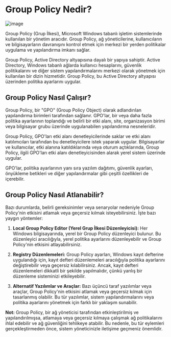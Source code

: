# Group Policy Nedir?


![image](https://github.com/ugurcomptech/Group-Policy/assets/133202238/18808927-6287-47fa-bf53-447b6ab00d9c)


Group Policy (Grup İlkesi), Microsoft Windows tabanlı işletim sistemlerinde kullanılan bir yönetim aracıdır. Group Policy, ağ yöneticilerine, kullanıcıların ve bilgisayarların davranışını kontrol etmek için merkezi bir yerden politikalar uygulama ve yapılandırma imkanı sağlar.

Group Policy, Active Directory altyapısına dayalı bir yapıya sahiptir. Active Directory, Windows tabanlı ağlarda kullanıcı hesaplarını, güvenlik politikalarını ve diğer sistem yapılandırmalarını merkezi olarak yönetmek için kullanılan bir dizin hizmetidir. Group Policy, bu Active Directory altyapısı üzerinden politika ayarlarını uygular.

## Group Policy Nasıl Çalışır?

Group Policy, bir "GPO" (Group Policy Object) olarak adlandırılan yapılandırma birimleri tarafından sağlanır. GPO'lar, bir veya daha fazla politika ayarlarının toplandığı ve belirli bir etki alanı, site, organizasyon birimi veya bilgisayar grubu üzerinde uygulanabilen yapılandırma nesneleridir.

Group Policy, GPO'ları etki alanı denetleyicilerinde saklar ve etki alanı katılımcıları tarafından bu denetleyicilere istek yaparak uygular. Bilgisayarlar ve kullanıcılar, etki alanına katıldıklarında veya oturum açtıklarında, Group Policy, ilgili GPO'ları etki alanı denetleyicisinden alarak yerel sistem üzerinde uygular.

GPO'lar, politika ayarlarının yanı sıra yazılım dağıtımı, güvenlik ayarları, önyükleme betikleri ve diğer yapılandırmalar gibi çeşitli özellikleri de içerebilir.

## Group Policy Nasıl Atlanabilir?

Bazı durumlarda, belirli gereksinimler veya senaryolar nedeniyle Group Policy'nin etkisini atlamak veya geçersiz kılmak isteyebilirsiniz. İşte bazı yaygın yöntemler:

1. **Local Group Policy Editor (Yerel Grup İlkesi Düzenleyicisi):** Her Windows bilgisayarında, yerel bir Group Policy düzenleyici bulunur. Bu düzenleyici aracılığıyla, yerel politika ayarlarını düzenleyebilir ve Group Policy'nin etkisini atlayabilirsiniz.

2. **Registry Düzenlemeleri:** Group Policy ayarları, Windows kayıt defterine uygulandığı için, kayıt defteri düzenlemeleri aracılığıyla politika ayarlarını değiştirebilir veya geçersiz kılabilirsiniz. Ancak, kayıt defteri düzenlemeleri dikkatli bir şekilde yapılmalıdır, çünkü yanlış bir düzenleme sisteminizi etkileyebilir.

3. **Alternatif Yazılımlar ve Araçlar:** Bazı üçüncü taraf yazılımlar veya araçlar, Group Policy'nin etkisini atlamak veya geçersiz kılmak için tasarlanmış olabilir. Bu tür yazılımlar, sistem yapılandırmalarını veya politika ayarlarını yönetmek için farklı bir yaklaşım sunabilir.

**Not:** Group Policy, bir ağ yöneticisi tarafından etkinleştirilmiş ve yapılandırılmışsa, atlamaya veya geçersiz kılmaya çalışmak ağ politikalarını ihlal edebilir ve ağ güvenliğini tehlikeye atabilir. Bu nedenle, bu tür eylemleri gerçekleştirmeden önce, sistem yöneticinizle iletişime geçmeniz önemlidir.


